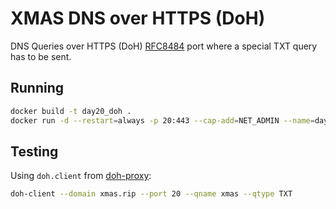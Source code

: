 # XMAS DNS over HTTPS (DoH)

 DNS Queries over HTTPS (DoH) [RFC8484](https://tools.ietf.org/html/rfc8484) port where a special TXT query has to be sent.

 ## Running

```bash
docker build -t day20_doh .
docker run -d --restart=always -p 20:443 --cap-add=NET_ADMIN --name=day20 -v /etc/ssl/certs:/dhparam:ro -v /etc/letsencrypt/archive/xmas.rip:/certs:ro day20_doh
```

## Testing

Using `doh.client` from [doh-proxy](https://github.com/facebookexperimental/doh-proxy):

```bash
doh-client --domain xmas.rip --port 20 --qname xmas --qtype TXT
```